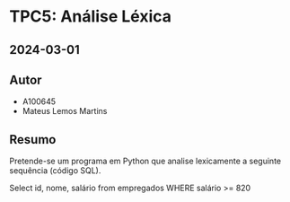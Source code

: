# TPC5: Análise Léxica

## 2024-03-01

## Autor

- A100645
- Mateus Lemos Martins

## Resumo

Pretende-se um programa em Python que analise lexicamente a seguinte sequência (código SQL).

Select id, nome, salário from empregados WHERE salário >= 820
